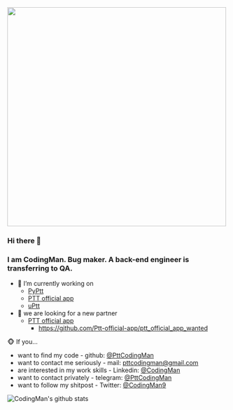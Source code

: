 
<img width="500px" src="https://i.imgur.com/auooTAc.gif" />

### Hi there 👋
### I am CodingMan. Bug maker. A back-end engineer is transferring to QA.

- 🔭 I’m currently working on 
  - [PyPtt](https://github.com/PttCodingMan/PyPtt)
  - [PTT official app](https://github.com/Ptt-official-app)
  - [uPtt](https://github.com/uPtt-messenger/uPtt)
- 👯 we are looking for a new partner
    - [PTT official app](https://github.com/Ptt-official-app)  
      - https://github.com/Ptt-official-app/ptt_official_app_wanted

🐵 If you...

- want to find my code - github: [@PttCodingMan](https://github.com/PttCodingMan)  
- want to contact me seriously - mail: [pttcodingman@gmail.com](mailto:pttcodingman@gmail.com)  
- are interested in my work skills - Linkedin: [@CodingMan](https://www.linkedin.com/in/codingman/)  
- want to contact privately - telegram: [@PttCodingMan](https://t.me/PttCodingMan)  
- want to follow my shitpost - Twitter: [@CodingMan9](https://twitter.com/CodingMan9)  

![CodingMan's github stats](https://github-readme-stats.vercel.app/api?username=PttCodingMan)  
